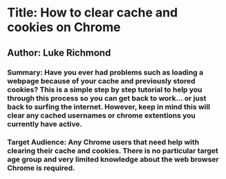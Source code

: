 # Title: How to clear cache and cookies on Chrome
## Author: Luke Richmond

### Summary: Have you ever had problems such as loading a webpage because of your cache and previously stored cookies? This is a simple step by step tutorial to help you through this process so you can get back to work... or just back to surfing the internet. However, keep in mind this will clear any cached usernames or chrome extentions you currently have active.

### Target Audience: Any Chrome users that need help with clearing their cache and cookies. There is no particular target age group and very limited knowledge about the web browser Chrome is required.
